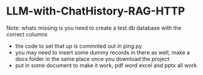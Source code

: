 # LLM-with-ChatHistory-RAG-HTTP

Note: whats missing is you need to create a test.db database with the correct columns
- the code to set that up is commnted out in ping.py
- you may need to insert some dummy records in there 
as well, make a docs folder in the same place once you download the project
- put in some document to make it work, pdf word excel and pptx all work
